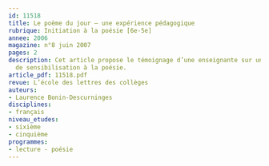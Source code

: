```yaml
---
id: 11518
title: Le poème du jour – une expérience pédagogique 
rubrique: Initiation à la poésie [6e-5e]
annee: 2006
magazine: n°8 juin 2007
pages: 2
description: Cet article propose le témoignage d’une enseignante sur une expérience
  de sensibilisation à la poésie.
article_pdf: 11518.pdf
revue: L’école des lettres des collèges
auteurs:
- Laurence Bonin-Descurninges
disciplines:
- français
niveau_etudes:
- sixième
- cinquième
programmes:
- lecture - poésie
---
```

